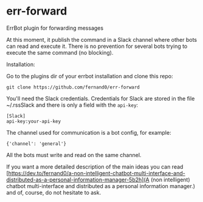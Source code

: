 # err-forward
ErrBot plugin for forwarding messages

At this moment, it publish the command in a Slack channel where other bots can read and execute it. There is no prevention for several bots trying to execute the same command (no blocking).

Installation:

Go to the plugins dir of your errbot installation and clone this repo:

`git clone https://github.com/fernand0/err-forward`

You'll need the Slack credentials.
Credentials for Slack are stored in the file ~/.rssSlack and there is only a field with the `api-key`:

    [Slack]
    api-key:your-api-key

The channel used for communication is a bot config, for example:

    {'channel': 'general'}

All the bots must write and read on the same channel.

If you want a more detailed description of the main ideas you can read [https://dev.to/fernand0/a-non-intelligent-chatbot-multi-interface-and-distributed-as-a-personal-information-manager-5b2h](A (non intelligent) chatbot multi-interface and distributed as a personal information manager.) and of, course, do not hesitate to ask.
